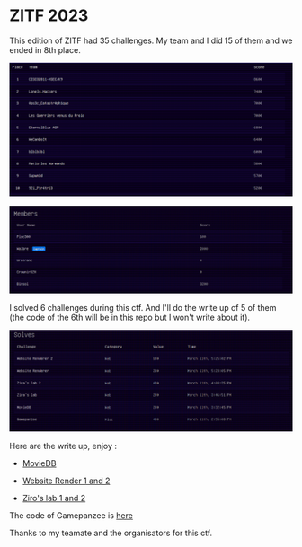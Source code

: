 # ZITF 2023

This edition of ZITF had 35 challenges. My team and I did 15 of them and we ended in 8th place.

!["screen_placement"](./score_ctf.PNG)

!["score_team"](./score_team.PNG)


I solved 6 challenges during this ctf. And I'll do the write up of 5 of them (the code of the 6th will be in this repo but I won't write about it).

!["score_perso"](./pts_perso.PNG)

Here are the write up, enjoy :

- [MovieDB](./writeups/MovieDB/)

- [Website Render 1 and 2](./writeups/Website_Render_1%262/)

- [Ziro's lab 1 and 2](./writeups/Ziros_lab_1%262/)


The code of Gamepanzee is [here](./gamepanzee/)



Thanks to my teamate and the organisators for this ctf.